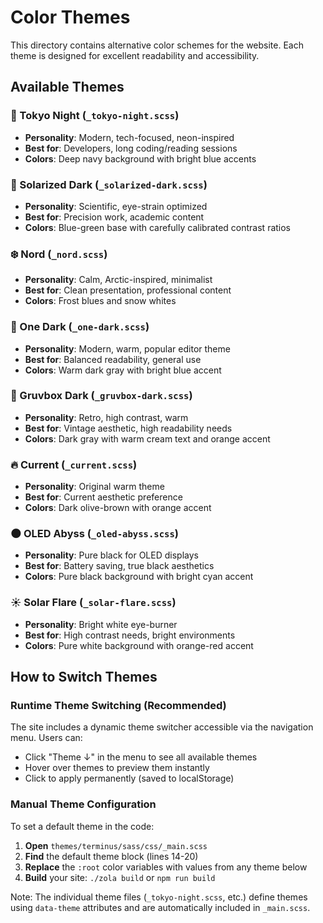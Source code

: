 # Color Themes

This directory contains alternative color schemes for the website. Each theme is designed for excellent readability and accessibility.

## Available Themes

### 🌃 Tokyo Night (`_tokyo-night.scss`)
- **Personality**: Modern, tech-focused, neon-inspired
- **Best for**: Developers, long coding/reading sessions
- **Colors**: Deep navy background with bright blue accents

### 🌅 Solarized Dark (`_solarized-dark.scss`)  
- **Personality**: Scientific, eye-strain optimized
- **Best for**: Precision work, academic content
- **Colors**: Blue-green base with carefully calibrated contrast ratios

### ❄️ Nord (`_nord.scss`)
- **Personality**: Calm, Arctic-inspired, minimalist
- **Best for**: Clean presentation, professional content
- **Colors**: Frost blues and snow whites

### 🌙 One Dark (`_one-dark.scss`)
- **Personality**: Modern, warm, popular editor theme  
- **Best for**: Balanced readability, general use
- **Colors**: Warm dark gray with bright blue accent

### 🍂 Gruvbox Dark (`_gruvbox-dark.scss`)
- **Personality**: Retro, high contrast, warm
- **Best for**: Vintage aesthetic, high readability needs
- **Colors**: Dark gray with warm cream text and orange accent

### 🔥 Current (`_current.scss`)
- **Personality**: Original warm theme
- **Best for**: Current aesthetic preference
- **Colors**: Dark olive-brown with orange accent

### 🌑 OLED Abyss (`_oled-abyss.scss`)
- **Personality**: Pure black for OLED displays
- **Best for**: Battery saving, true black aesthetics
- **Colors**: Pure black background with bright cyan accent

### ☀️ Solar Flare (`_solar-flare.scss`)
- **Personality**: Bright white eye-burner
- **Best for**: High contrast needs, bright environments
- **Colors**: Pure white background with orange-red accent

## How to Switch Themes

### Runtime Theme Switching (Recommended)
The site includes a dynamic theme switcher accessible via the navigation menu. Users can:
- Click "Theme ↓" in the menu to see all available themes
- Hover over themes to preview them instantly
- Click to apply permanently (saved to localStorage)

### Manual Theme Configuration
To set a default theme in the code:

1. **Open** `themes/terminus/sass/css/_main.scss`
2. **Find** the default theme block (lines 14-20)
3. **Replace** the `:root` color variables with values from any theme below
4. **Build** your site: `./zola build` or `npm run build`

Note: The individual theme files (`_tokyo-night.scss`, etc.) define themes using `data-theme` attributes and are automatically included in `_main.scss`.
